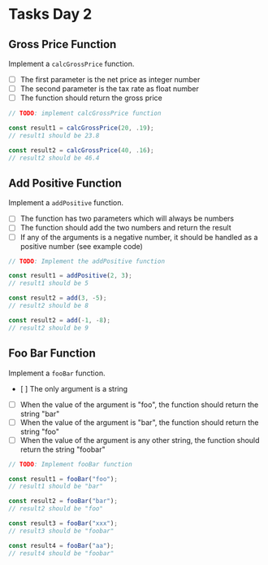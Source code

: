 # Tasks Day 2


## Gross Price Function

Implement a `calcGrossPrice` function.

- [ ] The first parameter is the net price as integer number
- [ ] The second parameter is the tax rate as float number
- [ ] The function should return the gross price

```js
// TODO: implement calcGrossPrice function

const result1 = calcGrossPrice(20, .19);
// result1 should be 23.8

const result2 = calcGrossPrice(40, .16);
// result2 should be 46.4
```


## Add Positive Function

Implement a `addPositive` function.

- [ ] The function has two parameters which will always be numbers
- [ ] The function should add the two numbers and return the result
- [ ] If any of the arguments is a negative number, it should be handled as a positive number (see example code)

```js
// TODO: Implement the addPositive function

const result1 = addPositive(2, 3);
// result1 should be 5

const result2 = add(3, -5);
// result2 should be 8

const result2 = add(-1, -8);
// result2 should be 9
```

## Foo Bar Function

Implement a `fooBar` function.

- [ ] The only argument is a string
- [ ] When the value of the argument is "foo", the function should return the string "bar"
- [ ] When the value of the argument is "bar", the function should return the string "foo"
- [ ] When the value of the argument is any other string, the function should return the string "foobar"

```js
// TODO: Implement fooBar function

const result1 = fooBar("foo");
// result1 should be "bar"

const result2 = fooBar("bar");
// result2 should be "foo"

const result3 = fooBar("xxx");
// result3 should be "foobar"

const result4 = fooBar("aa");
// result4 should be "foobar"
```

